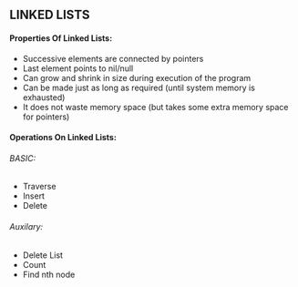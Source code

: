 ## LINKED LISTS

#### Properties Of Linked Lists:

- Successive elements are connected by pointers
- Last element points to nil/null
- Can grow and shrink in size during execution of the program
- Can be made just as long as required (until system memory is exhausted)
- It does not waste memory space (but takes some extra memory space for pointers)

#### Operations On Linked Lists:
###### BASIC:
- Traverse
- Insert
- Delete

###### Auxilary:
- Delete List
- Count
- Find nth node

